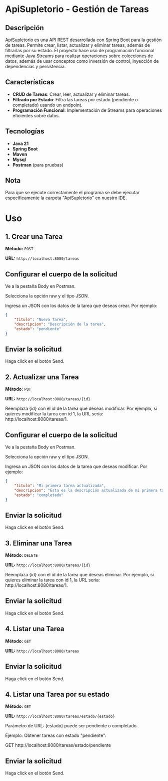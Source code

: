 # ApiSupletorio - Gestión de Tareas

## Descripción

ApiSupletorio es una API REST desarrollada con Spring Boot para la gestión de tareas. Permite crear, listar, actualizar y eliminar tareas, además de filtrarlas por su estado. El proyecto hace uso de programación funcional mediante Java Streams para realizar operaciones sobre colecciones de datos, además de
usar conceptos como inversión de control, inyección de dependencias y persistencia.

## Características

- **CRUD de Tareas**: Crear, leer, actualizar y eliminar tareas.
- **Filtrado por Estado**: Filtra las tareas por estado (pendiente o completado) usando un endpoint.
- **Programación Funcional**: Implementación de Streams para operaciones eficientes sobre datos.

## Tecnologías

- **Java 21**
- **Spring Boot**
- **Maven**
- **Mysql** 
- **Postman** (para pruebas)

## Nota

Para que se ejecute correctamente el programa se debe ejecutar específicamente la carpeta "ApiSupletorio" en nuestro IDE.

# Uso

## 1. Crear una Tarea

**Método:** `POST`

**URL:** `http://localhost:8080/tareas`

## Configurar el cuerpo de la solicitud

Ve a la pestaña Body en Postman.

Selecciona la opción raw y el tipo JSON.

Ingresa un JSON con los datos de la tarea que deseas crear. Por ejemplo:


```json
{
    "titulo": "Nueva Tarea",
    "descripcion": "Descripción de la tarea",
    "estado": "pendiente"
}
```
## Enviar la solicitud

Haga click en el botón Send.

## 2. Actualizar una Tarea

**Método:** `PUT`

**URL:** `http://localhost:8080/tareas/{id}`

Reemplaza {id} con el id de la tarea que deseas modificar. Por ejemplo, si quieres modificar la tarea con id 1, la URL sería: http://localhost:8080/tareas/1.

## Configurar el cuerpo de la solicitud

Ve a la pestaña Body en Postman.

Selecciona la opción raw y el tipo JSON.

Ingresa un JSON con los datos de la tarea que deseas modificar. Por ejemplo:


```json
{
    "titulo": "Mi primera tarea actualizada",
    "descripcion": "Esta es la descripción actualizada de mi primera tarea",
    "estado": "completado"
}
```
## Enviar la solicitud

Haga click en el botón Send.

## 3. Eliminar una Tarea

**Método:** `DELETE`

**URL:** `http://localhost:8080/tareas/{id}`

Reemplaza {id} con el id de la tarea que deseas eliminar. Por ejemplo, si quieres eliminar la tarea con id 1, la URL sería: http://localhost:8080/tareas/1.

## Enviar la solicitud

Haga click en el botón Send.

## 4. Listar una Tarea

**Método:** `GET`

**URL:** `http://localhost:8080/tareas`

## Enviar la solicitud

Haga click en el botón Send.

## 4. Listar una Tarea por su estado

**Método:** `GET`

**URL:** `http://localhost:8080/tareas/estado/{estado}`

Parámetro de URL: {estado} puede ser pendiente o completado.

Ejemplo: Obtener tareas con estado "pendiente":

GET http://localhost:8080/tareas/estado/pendiente

## Enviar la solicitud

Haga click en el botón Send.
